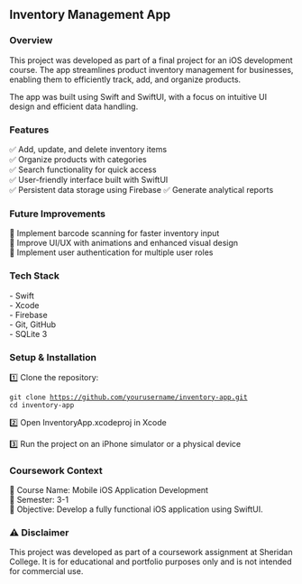 <h2>Inventory Management App</h2>

<h3>Overview</h3>

<p>This project was developed as part of a final project for an iOS development course. The app streamlines product inventory management for businesses, enabling them to efficiently track, add, and organize products.</p>
<p>The app was built using Swift and SwiftUI, with a focus on intuitive UI design and efficient data handling.</p>

<h3>Features</h3>

✅ Add, update, and delete inventory items<br>
✅ Organize products with categories<br>
✅ Search functionality for quick access<br>
✅ User-friendly interface built with SwiftUI<br>
✅ Persistent data storage using Firebase
✅ Generate analytical reports

<h3>Future Improvements</h3>

🔹 Implement barcode scanning for faster inventory input<br>
🔹 Improve UI/UX with animations and enhanced visual design<br>
🔹 Implement user authentication for multiple user roles

<h3>Tech Stack</h3>
- Swift<br>
- Xcode<br>
- Firebase<br>
- Git, GitHub<br>
- SQLite 3 

<h3>Setup & Installation</h3>

<p>1️⃣ Clone the repository:</p>

<code>git clone https://github.com/yourusername/inventory-app.git</code><br>
<code>cd inventory-app</code>

<p>2️⃣ Open InventoryApp.xcodeproj in Xcode</p>
<p>3️⃣ Run the project on an iPhone simulator or a physical device</p>

<h3>Coursework Context</h3>

📌 Course Name: Mobile iOS Application Development<br>
📅 Semester: 3-1<br>
🎯 Objective: Develop a fully functional iOS application using SwiftUI.

<h3>⚠️ Disclaimer</h3>

<p>This project was developed as part of a coursework assignment at Sheridan College. It is for educational and portfolio purposes only and is not intended for commercial use.</p>

